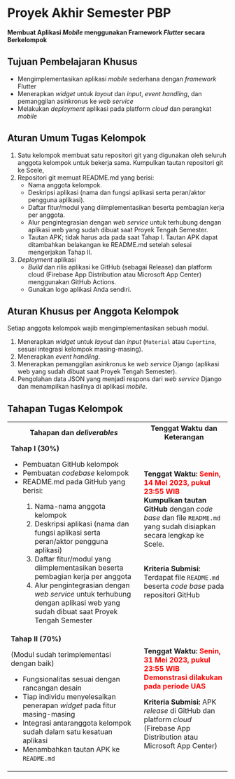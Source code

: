 # Proyek Akhir Semester PBP

**Membuat Aplikasi *Mobile* menggunakan Framework *Flutter* secara Berkelompok**

## Tujuan Pembelajaran Khusus

- Mengimplementasikan aplikasi *mobile* sederhana dengan *framework* Flutter
- Menerapkan *widget* untuk *layout* dan *input*, *event handling*, dan pemanggilan asinkronus ke *web service*
- Melakukan *deployment* aplikasi pada platform *cloud* dan perangkat *mobile*

## Aturan Umum Tugas Kelompok

1. Satu kelompok membuat satu repositori git yang digunakan oleh seluruh anggota kelompok untuk bekerja sama. Kumpulkan tautan repositori git ke Scele,
2. Repositori git memuat README.md yang berisi:
    - Nama anggota kelompok.
    - Deskripsi aplikasi (nama dan fungsi aplikasi serta peran/aktor pengguna aplikasi).
    - Daftar fitur/modul yang diimplementasikan beserta pembagian kerja per anggota.
    - Alur pengintegrasian dengan *web service* untuk terhubung dengan aplikasi web yang sudah dibuat saat Proyek Tengah Semester.
    - Tautan APK; tidak harus ada pada saat Tahap I. Tautan APK dapat ditambahkan belakangan ke README.md setelah selesai mengerjakan Tahap II.
3. *Deployment* aplikasi
    - *Build* dan rilis aplikasi ke GitHub (sebagai Release) dan platform cloud (Firebase App Distribution atau Microsoft App Center) menggunakan GitHub Actions.
    - Gunakan logo aplikasi Anda sendiri.

## Aturan Khusus per Anggota Kelompok

Setiap anggota kelompok wajib mengimplementasikan sebuah modul.

1. Menerapkan *widget* untuk *layout* dan *input* (`Material` atau `Cupertino`, sesuai integrasi kelompok masing-masing).
2. Menerapkan *event handling*.
3. Menerapkan pemanggilan asinkronus ke *web service* Django (aplikasi web yang sudah dibuat saat Proyek Tengah Semester).
4. Pengolahan data JSON yang menjadi respons dari *web service* Django dan menampilkan hasilnya di aplikasi *mobile*.

## Tahapan Tugas Kelompok

<table>
    <tr>
        <th>Tahapan dan <em>deliverables</em></th>
        <th>Tenggat Waktu dan Keterangan</th>
    </tr>
    <tr>
        <td>
            <b>Tahap I (30%)</b>
            <ul>
                <li>Pembuatan GitHub kelompok</li>
                <li>Pembuatan <em>codebase</em> kelompok</li>
                <li>README.md pada GitHub yang berisi:</li>
                    <ol>
                        <li>Nama-nama anggota kelompok</li>
                        <li>Deskripsi aplikasi (nama dan fungsi aplikasi serta peran/aktor pengguna aplikasi)</li>
                        <li>Daftar fitur/modul yang diimplementasikan beserta pembagian kerja per anggota</li>
                        <li>Alur pengintegrasian dengan <em>web service</em> untuk terhubung dengan aplikasi web yang sudah dibuat saat Proyek Tengah Semester</li>
                    </ol>
            </ul>
        </td>
        <td>
            <b>Tenggat Waktu:</b>
            <b style="color:red;">Senin, 14 Mei 2023, pukul 23:55 WIB</b>
            <br />
            <b>Kumpulkan tautan GitHub</b> dengan <em>code base</em> dan file <code>README.md</code> yang sudah disiapkan secara lengkap ke Scele.
            <br />
            <br />
            <p><b>Kriteria Submisi:</b> Terdapat file <code>README.md</code> beserta <em>code base</em> pada repositori GitHub</p>
        </td>
    </tr>
    <tr>
        <td>
            <b>Tahap II (70%)</b>
            <p>(Modul sudah terimplementasi dengan baik)</p>
            <ul>
                <li>Fungsionalitas sesuai dengan rancangan desain</li>
                <li>Tiap individu menyelesaikan penerapan <em>widget</em> pada fitur masing-masing</li>
                <li>Integrasi antaranggota kelompok sudah dalam satu kesatuan aplikasi</li>
                <li>Menambahkan tautan APK ke <code>README.md</code></li>
            </ul>
        </td>
        <td>
            <b>Tenggat Waktu:</b>
            <b style="color:red;">Senin, 31 Mei 2023, pukul 23:55 WIB</b>
            <br />
            <b style="color:red;">Demonstrasi dilakukan pada periode UAS</b>
            <br />
            <p><b>Kriteria Submisi:</b> APK <em>release</em> di GitHub dan platform <em>cloud</em> (Firebase App Distribution atau Microsoft App Center)</p>
        </td>
    </tr>
</table>
